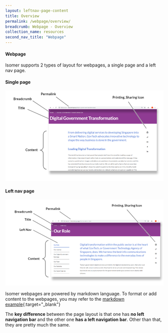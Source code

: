 ```yaml
---
layout: leftnav-page-content
title: Overview
permalink: /webpage/overview/
breadcrumb: Webpage - Overview
collection_name: resources
second_nav_title: "Webpage"
---
```

#### **Webpage**
Isomer supports 2 types of layout for webpages, a single page and a left nav page.

#### Single page
![Single page](/images/resources/single-page.PNG)

#### Left nav page
![Left nav page](/images/resources/left-nav-page.PNG)

Isomer webpages are powered by markdown language. To format or add content to the webpages, you may refer to the [markdown example](/markdown-helper/){:target="_blank"}

The **key difference** between the page layout is that one has **no left navigation bar** and the other one **has a left navigation bar**. 
Other than that, they are pretty much the same.

